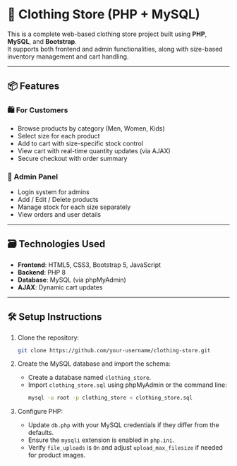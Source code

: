 # 👕 Clothing Store (PHP + MySQL)

This is a complete web-based clothing store project built using **PHP**, **MySQL**, and **Bootstrap**.  
It supports both frontend and admin functionalities, along with size-based inventory management and cart handling.

---

## 📦 Features

### 🛍️ For Customers
- Browse products by category (Men, Women, Kids)
- Select size for each product
- Add to cart with size-specific stock control
- View cart with real-time quantity updates (via AJAX)
- Secure checkout with order summary

### 🔐 Admin Panel
- Login system for admins
- Add / Edit / Delete products
- Manage stock for each size separately
- View orders and user details

---

## 🗃️ Technologies Used

- **Frontend**: HTML5, CSS3, Bootstrap 5, JavaScript
- **Backend**: PHP 8
- **Database**: MySQL (via phpMyAdmin)
- **AJAX**: Dynamic cart updates

---

## 🛠️ Setup Instructions

1. Clone the repository:
   ```bash
   git clone https://github.com/your-username/clothing-store.git
   ```

2. Create the MySQL database and import the schema:
   - Create a database named `clothing_store`.
   - Import `clothing_store.sql` using phpMyAdmin or the command line:
     ```bash
     mysql -u root -p clothing_store < clothing_store.sql
     ```

3. Configure PHP:
   - Update `db.php` with your MySQL credentials if they differ from the defaults.
   - Ensure the `mysqli` extension is enabled in `php.ini`.
   - Verify `file_uploads` is `On` and adjust `upload_max_filesize` if needed for product images.
